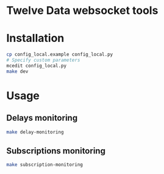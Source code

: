 # Twelve Data websocket tools


# Installation

```bash
cp config_local.example config_local.py
# Specify custom parameters
mcedit config_local.py
make dev
```

# Usage

## Delays monitoring

```bash
make delay-monitoring
```

## Subscriptions monitoring

```bash
make subscription-monitoring
```

